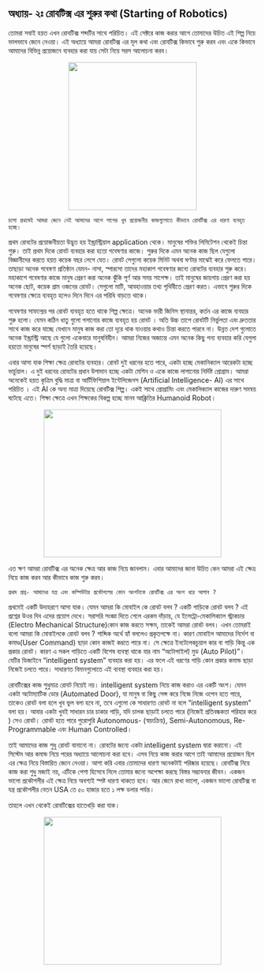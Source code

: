 ## অধ্যায়- ২ঃ রোবটিক্স এর শুরুর কথা (Starting of Robotics)

তোমরা সবাই হয়ত এখন রোবটিক্স শব্দটির সাথে পরিচিত। এই সেক্টরে কাজ করার আগে তোমাদের উচিত এই শিল্প নিয়ে ভালভাবে জেনে নেওয়া। এই অধ্যায়ে আমরা রোবটিক্স এর মূল কথা এবং রোবটিক্স কিভাবে শুরু করব এবং একে কিভাবে আমাদের বিভিন্ন প্রয়োজনে ব্যবহার করা যায় সেটা নিয়ে সরস আলোচনা করব।

<p align="center">
  <img width="260" height="300" src= "https://github.com/NeloyNSU/Esho-Robot-Banai/blob/master/Images/Ch2/thinker.png">                 </p>
 
``চলো প্রথমেই আমরা জেনে নেই আমাদের আশে পাশের খুব প্রয়োজনীয় কাজগুলোতে কীভাবে রোবটিক্স এর ধারণা ব্যবহৃত হচ্ছে।``

প্রথম রোবটের প্রয়োজনীয়তা উদ্ভুত হয় ইন্ড্রাস্ট্রিয়াল application থেকে। মানুষের শক্তির লিমিটেশন থেকেই চিন্তা শুরু। তাই প্রথম দিকে রোবট ব্যবহার করা হতো গবেষণার কাজে। শুরুর দিকে এমন অনেক কাজ ছিল যেগুলো বিজ্ঞানীদের করতে হয়ত কয়েক বছর লেগে যেত। রোবট সেগুলো কয়েক মিনিট অথবা ঘণ্টার মাঝেই করে ফেলতে পারে। তাছাড়া অনেক গবেষণা প্রতিষ্ঠান যেমন- নাসা, স্পারসো তাদের মহাকাশ গবেষণার জন্যে রোবটের ব্যবহার শুরু করে। মহাকাশে গবেষণার কাজে মানুষ প্রেরণ করা অনেক ঝুঁকি পূর্ণ আর সময় সাপেক্ষ। তাই মানুষের জায়গায় প্রেরণ করা হয় অনেক ছোট, কয়েক গ্রাম ওজনের রোবট। সেগুলো মাটি, আবহাওয়ার তথ্য পৃথিবীতে প্রেরণ করত। এভাবে শুরুর দিকে গবেষণার ক্ষেত্রে ব্যবহৃত হলেও দিনে দিনে এর পরিধি বাড়তে থাকে। 

গবেষণার সাফল্যের পর রোবট ব্যবহৃত হতে থাকে শিল্প ক্ষেত্রে। অনেক ভারী জিনিস স্থানান্তর, কর্তন এর কাজে ব্যবহার শুরু হলো। যেমন কঠিন ধাতু গুলো গলানোর কাজে ব্যবহৃত হয় রোবট । অতি উচ্চ তাপে রোবটটি নির্ভুলতা এবং দ্রুততার সাথে কাজ করে যাচ্ছে যেখানে মানুষ কাজ করা তো দূরে থাক যাওয়ার কথাও চিন্তা করতে পারবে না। উন্নত দেশ গুলোতে অনেক ইন্ড্রাস্ট্রি আছে যে গুলো একেবারে মানুষবিহীন। আমরা নিজের অজান্তে এমন অনেক কিছু পন্য ব্যবহার করি যেগুলা হয়তো মানুষের স্পর্শ ছাড়াই তৈরি হয়েছে।   

এবার আসা যাক শিক্ষা ক্ষেত্র রোবটের ব্যবহার।  রোবট দুই ধরনের হতে পারে, একটা হচ্ছে মেকানিক্যাল আরেকটা হচ্ছে ভার্চুয়াল। এ দুই ধরনের রোবটের প্রধান উপাদান হচ্ছে একটা মেশিন ও একে কাজে লাগানোর নির্দিষ্ট প্রোগ্রাম। আমরা অনেকেই হয়ত কৃত্রিম বুদ্ধি মাত্রা বা আর্টিফিশিয়াল ইন্টেলিজেনস (Artificial Intelligence- AI) এর সাথে পরিচিত । এই AI কে অন্য মাত্রা দিয়েছে রোবটিক্স শিল্প। একই সাথে প্রোগ্রামিং এবং মেকালিক্যাল কাজের দারুণ সমন্বয় ঘটেছে এতে। শিক্ষা ক্ষেত্রে এখন শিক্ষকের বিকল্প হচ্ছে মানব আক্ক্রিতির Humanoid Robot।  

<p align="center">
  <img width="360" height="300" src= "https://github.com/NeloyNSU/Esho-Robot-Banai/blob/master/Images/Ch2/1280px-TOPIO_Dio_3.JPG">       </p>
 
এত ক্ষণ আমরা রোবটিক্স এর অনেক ক্ষেত্র আর কাজ নিয়ে জানলাম। এবার আমাদের জানা উচিত কেন আমরা এই ক্ষেত্র নিয়ে কাজ করব আর কীভাবে কাজ শুরু করব।

``প্রথম প্রশ্ন- আমাদের যন্ত্র এবং কম্পিউটার প্রকৌশলের কোন অংশটাকে রোবটিক্স এর অংশ ধরে আগাব ? ``

প্রথমেই একটি উদাহরণে আসা যাক। যেমন আমরা কি মোবাইল কে রোবট বলব ? একটি গাড়িকে রোবট বলব ? এই প্রশ্নের উওর দিব এদের প্রয়োগ দেখে। 
সরাসরি সংজ্ঞা দিতে গেলে এরকম দাঁড়ায়, যে ইলেট্রো-মেকালিক্যাল স্ট্রাকচার (Electro Mechanical Structure)কোন কাজ করতে সক্ষম, তাকেই আমরা রোবট বলব। এখন তোমরাই বলো আমরা কি মোবাইলকে রোবট বলব ? শাব্দিক অর্থে হ্যাঁ বললেও প্রকৃতপক্ষে না। কারণ মোবাইল আমাদের নির্দেশ বা কমাণ্ড(User Command) ছাড়া কোন কাজই করতে পারে না। সে ক্ষেত্রে ইনটেলেকচুয়াল কার বা গাড়ি কিন্তু এক প্রকার রোবট। কারণ এ সকল গাড়িতে একটি বিশেষ ব্যবস্থা থাকে যার নাম “অটোপাইলট্ মুড (Auto Pilot)”। যেটির ডিজাইনে “intelligent system” ব্যবহার করা হয়। এর ফলে এই ধরণের গাড়ি কোন প্রকার কমান্ড ছাড়া নিজেই চলতে পারে। সাধারণত বিমানগুলোতে এই ব্যবস্থা ব্যবহার করা হয়।  

রোবটিক্সের কাজ শুধুমাত্র রোবট নিয়েই নয়। intelligent system নিয়ে কাজ করাও এর একটি অংশ। যেমন একটা অটোম্যাটিক ডোর (Automated Door), যা মানুষ বা কিছু সেন্স করে নিজে নিজে ওপেন হতে পারে, তাকেও রোবট বলা হলে খুব ভুল বলা হবে না, তবে এগুলো কে সাধারণত রোবট না বলে “intelligent system” বলা হয়। আবার একটা খুবই সাধারন চার চাকার গাড়ি, যদি চালক ছাড়াই চলতে পারে (নিজেই প্রতিবন্ধকতা পরিহার করে ) সেও রোবট। রোবট হতে পারে পুরোপুরি Autonomous-  (স্বয়ংক্রিয়), Semi-Autonomous, Re-Programmable এবং Human Controlled।  

তাই আমাদের কাজ শুধু রোবট বানানো না। রোবটের জন্যে একটা intelligent system দ্বারা করানো। এই সিস্টেম আর কমান্ড নিয়ে পরের অধ্যায়ে আলোচনা করা হবে। এসব নিয়ে কাজ করার আগে তাই আমাদের প্রয়োজন ছিল এর ক্ষেত্র নিয়ে বিস্তারিত জেনে নেওয়া। আশা করি এবার তোমাদের ধারণা অনেকটাই পরিষ্কার হয়েছে। রোবটিক্স নিয়ে কাজ করা শুধু মজাই নয়, এটিকে পেশা হিসেবে নিলে তোমার জন্যে অপেক্ষা করছে বিস্তর সম্ভাবনার জীবন। একজন ভালো প্রকৌশলীর এই ক্ষেত্র নিয়ে অবশ্যই স্পষ্ট ধারণা থাকতে হবে। আর জেনে রাখা ভালো, একজন ভালো রোবটিক্স বা যন্ত্র প্রকৌশলীর বেতন USA তে ৫০ হাজার হতে ১ লক্ষ ডলার পর্যন্ত।

তাহলে এখন থেকেই রোবটিক্সের হাতেখড়ি করা যাক।

<p align="center">
  <img width="360" height="300" src= "https://github.com/NeloyNSU/Esho-Robot-Banai/blob/master/Images/Ch2/Robot-and-Student-Feature-Image.jpg">       
</p> 

